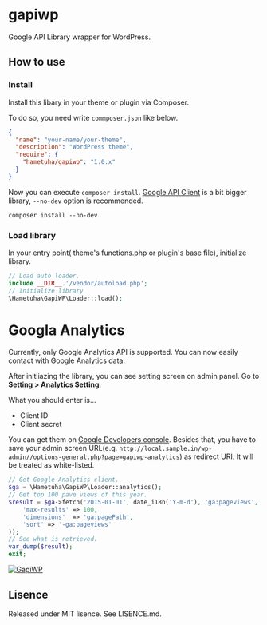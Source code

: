 # gapiwp

Google API Library wrapper for WordPress.


## How to use

### Install

Install this libary in your theme or plugin via Composer.

To do so, you need write `commposer.json` like below.

```json
{
  "name": "your-name/your-theme",
  "description": "WordPress theme",
  "require": {
    "hametuha/gapiwp": "1.0.x"
  }
}
```

Now you can execute `composer install`. [Google API Client](https://github.com/google/google-api-php-client) is a bit bigger library, `--no-dev` option is recommended.

```
composer install --no-dev
```

### Load library

In your entry point( theme's functions.php or plugin's base file), initialize library.

```php
// Load auto loader.
include __DIR__.'/vendor/autoload.php';
// Initialize library
\Hametuha\GapiWP\Loader::load();
```

# Googla Analytics

Currently, only Google Analytics API is supported. You can now easily contact with Google Analytics data.

After initliazing the library, you can see setting screen on admin panel. Go to **Setting > Analytics Setting**.

What you should enter is...

- Client ID
- Client secret

You can get them on [Google Developers console](https://console.developers.google.com). Besides that, you have to save your admin screen URL(e.g. `http://local.sample.in/wp-admin//options-general.php?page=gapiwp-analytics`) as redirect URI. It will be treated as white-listed.

```php
// Get Google Analytics client.
$ga = \Hametuha\GapiWP\Loader::analytics();
// Get top 100 pave views of this year.
$result = $ga->fetch('2015-01-01', date_i18n('Y-m-d'), 'ga:pageviews', array(
	'max-results' => 100,
	'dimensions'  => 'ga:pagePath',
	'sort' => '-ga:pageviews'
));
// See what is retrieved.
var_dump($result);
exit;
```

[![GapiWP](http://img.youtube.com/vi/a8gMBq1Z3ZA/0.jpg)](https://www.youtube.com/watch?v=a8gMBq1Z3ZA)

## Lisence

Released under MIT lisence. See LISENCE.md.
